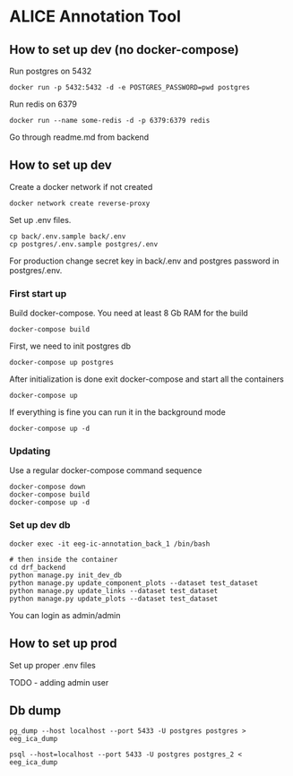 # ALICE Annotation Tool

## How to set up dev (no docker-compose)

Run postgres on 5432

```
docker run -p 5432:5432 -d -e POSTGRES_PASSWORD=pwd postgres
```

Run redis on 6379

```
docker run --name some-redis -d -p 6379:6379 redis
```

Go through readme.md from backend


## How to set up dev

Create a docker network if not created

```
docker network create reverse-proxy
```

Set up .env files.

```
cp back/.env.sample back/.env
cp postgres/.env.sample postgres/.env
```

For production change secret key in back/.env and postgres password in postgres/.env.

### First start up

Build docker-compose. You need at least 8 Gb RAM for the build

```
docker-compose build
```

First, we need to init postgres db

```
docker-compose up postgres
```

After initialization is done exit docker-compose and start all the containers

```
docker-compose up
```

If everything is fine you can run it in the background mode

```
docker-compose up -d
```

### Updating

Use a regular docker-compose command sequence

```
docker-compose down
docker-compose build
docker-compose up -d
```


### Set up dev db

```
docker exec -it eeg-ic-annotation_back_1 /bin/bash

# then inside the container
cd drf_backend
python manage.py init_dev_db
python manage.py update_component_plots --dataset test_dataset
python manage.py update_links --dataset test_dataset
python manage.py update_plots --dataset test_dataset
```

You can login as admin/admin

## How to set up prod

Set up proper .env files

TODO - adding admin user

## Db dump

```
pg_dump --host localhost --port 5433 -U postgres postgres > eeg_ica_dump
```

```
psql --host=localhost --port 5433 -U postgres postgres_2 < eeg_ica_dump
```
